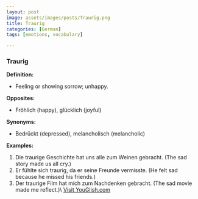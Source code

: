 ```yaml
---
layout: post
image: assets/images/posts/Traurig.png
title: Traurig
categories: [German]
tags: [emotions, vocabulary]

---
```


### Traurig

**Definition:**
- Feeling or showing sorrow; unhappy.

**Opposites:**
- Fröhlich (happy), glücklich (joyful)

**Synonyms:**
- Bedrückt (depressed), melancholisch (melancholic)

**Examples:**
1. Die traurige Geschichte hat uns alle zum Weinen gebracht. (The sad story made us all cry.)
2. Er fühlte sich traurig, da er seine Freunde vermisste. (He felt sad because he missed his friends.)
3. Der traurige Film hat mich zum Nachdenken gebracht. (The sad movie made me reflect.)\ <a id="yg-widget-0" class="youglish-widget" data-query="Traurig" data-lang="german" data-components="8412" data-auto-start="0" data-bkg-color="theme_light" data-title="How%20to%20pronounce%20Traurig%20in%20German"  rel="nofollow" href="https://youglish.com">Visit YouGlish.com</a><script async src="https://youglish.com/public/emb/widget.js" charset="utf-8"></script>
